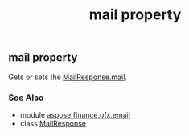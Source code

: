 ﻿---
title: mail property
second_title: Aspose.Finance for Python via .NET API References
description: 
type: docs
weight: 30
url: /python-net/aspose.finance.ofx.email/mailresponse/mail/
is_root: false
---

## mail property


Gets or sets the [MailResponse.mail](/finance/python-net/aspose.finance.ofx.email/mailresponse#mail).

### See Also
* module [aspose.finance.ofx.email](../../)
* class [MailResponse](/finance/python-net/aspose.finance.ofx.email/mailresponse)
